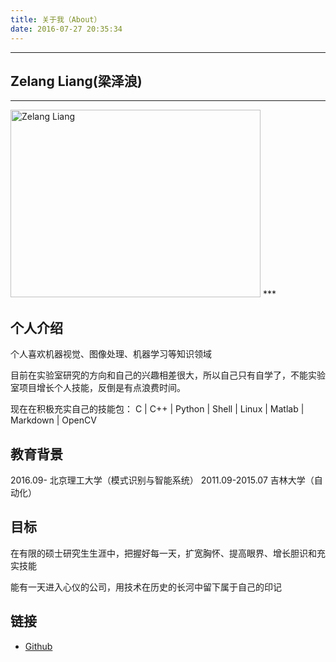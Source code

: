 ```yaml
---
title: 关于我（About）
date: 2016-07-27 20:35:34
---
```

***
## Zelang Liang(梁泽浪)

***
<img src="http://oapeb119y.bkt.clouddn.com/IMG_20160921_193937.jpg" alt="Zelang Liang" height="300" width="400">
***

## 个人介绍

个人喜欢机器视觉、图像处理、机器学习等知识领域

目前在实验室研究的方向和自己的兴趣相差很大，所以自己只有自学了，不能实验室项目增长个人技能，反倒是有点浪费时间。

现在在积极充实自己的技能包：
  C | C++ | Python | Shell | Linux | Matlab | Markdown | OpenCV
 
## 教育背景
2016.09-         北京理工大学（模式识别与智能系统）
2011.09-2015.07  吉林大学（自动化） 


## 目标

在有限的硕士研究生生涯中，把握好每一天，扩宽胸怀、提高眼界、增长胆识和充实技能

能有一天进入心仪的公司，用技术在历史的长河中留下属于自己的印记

## 链接

+ [Github](https://github.com/liangzelang)



